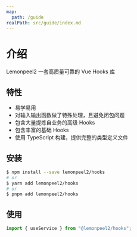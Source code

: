 ```yaml
---
map:
  path: /guide
realPath: src/guide/index.md
---
```


# 介绍

   Lemonpeel2 一套高质量可靠的 Vue Hooks 库

## 特性

- 易学易用
- 对输入输出函数做了特殊处理，且避免闭包问题
- 包含大量提炼自业务的高级 Hooks
- 包含丰富的基础 Hooks
- 使用 TypeScript 构建，提供完整的类型定义文件

## 安装

```bash
$ npm install --save lemonpeel2/hooks
# or
$ yarn add lemonpeel2/hooks
# or
$ pnpm add lemonpeel2/hooks
```

## 使用

```ts
import { useService } from "@lemonpeel2/hooks";
```
